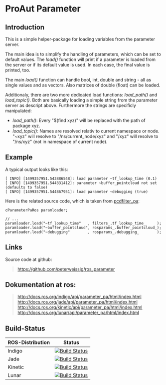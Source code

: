 # ProAut Parameter

## Introduction

This is a simple helper-package for loading variables from the parameter server.

The main idea is to simplify the handling of parameters, which can be set to default values. The _load()_ function will print if a parameter is loaded from the server or if its default value is used. In each case, the final value is printed, too.

The main _load()_ function can handle bool, int, double and string - all as single values and as vectors. Also matrices of double (float) can be loaded.

Additionaly, there are two more dedicated load functions: _load_path()_ and _load_topic()_. Both are basically loading a simple string from the parameter server as descript above. Furthermore the strings are specificly manipulated:
* _load_path()_: Every "$(find xyz)" will be replaced with the path of package xyz.
* _load_topic()_: Names are resolved relativ to current namespace or node. "~xyz" will resolve to "/ns/current_node/xyz" and "/xyz" will resolve to "/ns/xyz" (not in namespace of current node).

## Example

A typical output looks like this:
```
[ INFO] [1499357951.543886548]: load parameter ~tf_lookup_time (0.1)
[ INFO] [1499357951.544331412]: parameter ~buffer_pointcloud not set (defaults to false)
[ INFO] [1499357951.544867951]: load parameter ~debugging (true)
```

Here is the related source code, which is taken from [pcdfilter_pa](https://github.com/peterweissig/ros_pcdfilter/blob/master/src/pcdfilter_pa_node.cpp):
```
cParameterPaRos paramloader;

// ...
paramloader.load("~tf_lookup_time"   , filters_.tf_lookup_time_     );
paramloader.load("~buffer_pointcloud", rosparams_.buffer_pointcloud_);
paramloader.load("~debugging"        , rosparams_.debugging_        );
```
## Links

Source code at github:

> https://github.com/peterweissig/ros_parameter

## Dokumentation at ros:

> http://docs.ros.org/indigo/api/parameter_pa/html/index.html
> http://docs.ros.org/jade/api/parameter_pa/html/index.html
> http://docs.ros.org/kinetic/api/parameter_pa/html/index.html
> http://docs.ros.org/lunar/api/parameter_pa/html/index.html


## Build-Status

ROS-Distribution | Status
-----------------|-------------
Indigo | [![Build Status](http://build.ros.org/buildStatus/icon?job=Idev__parameter_pa__ubuntu_trusty_amd64)](http://build.ros.org/job/Idev__parameter_pa__ubuntu_trusty_amd64/)
Jade | [![Build Status](http://build.ros.org/buildStatus/icon?job=Jdev__parameter_pa__ubuntu_trusty_amd64)](http://build.ros.org/job/Jdev__parameter_pa__ubuntu_trusty_amd64/)
Kinetic | [![Build Status](http://build.ros.org/buildStatus/icon?job=Kdev__parameter_pa__ubuntu_xenial_amd64)](http://build.ros.org/job/Kdev__parameter_pa__ubuntu_xenial_amd64/)
Lunar | [![Build Status](http://build.ros.org/buildStatus/icon?job=Ldev__parameter_pa__ubuntu_xenial_amd64)](http://build.ros.org/job/Ldev__parameter_pa__ubuntu_xenial_amd64/)
